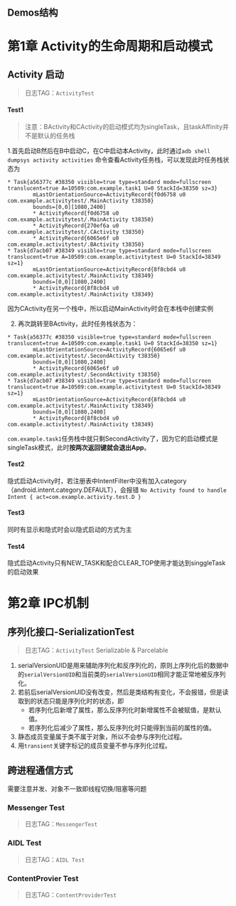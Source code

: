 Demos结构
-----------------

# 第1章 Activity的生命周期和启动模式
## Activity 启动
> 日志TAG：`ActivityTest`
#### Test1
> 注意：BActivity和CActivity的启动模式均为singleTask，且taskAffinity并不是默认的任务栈

1.首先启动B然后在B中启动C，在C中启动本Activity，此时通过`adb shell dumpsys activity activities`
命令查看Activity任务栈，可以发现此时任务栈状态为
```text
* Task{a56377c #38350 visible=true type=standard mode=fullscreen translucent=true A=10509:com.example.task1 U=0 StackId=38350 sz=3}
        mLastOrientationSource=ActivityRecord{f0d6758 u0 com.example.activitytest/.MainActivity t38350}
        bounds=[0,0][1080,2400]
        * ActivityRecord{f0d6758 u0 com.example.activitytest/.MainActivity t38350}
        * ActivityRecord{270ef6a u0 com.example.activitytest/.CActivity t38350}
        * ActivityRecord{6065e6f u0 com.example.activitytest/.BActivity t38350}
* Task{d7acb07 #38349 visible=true type=standard mode=fullscreen translucent=true A=10509:com.example.activitytest U=0 StackId=38349 sz=1}
        mLastOrientationSource=ActivityRecord{8f8cbd4 u0 com.example.activitytest/.MainActivity t38349}
        bounds=[0,0][1080,2400]
        * ActivityRecord{8f8cbd4 u0 com.example.activitytest/.MainActivity t38349}
```
因为CActivity在另一个栈中，所以启动MainActivity时会在本栈中创建实例

2. 再次跳转至BActivity，此时任务栈状态为：
```text
* Task{a56377c #38350 visible=true type=standard mode=fullscreen translucent=true A=10509:com.example.task1 U=0 StackId=38350 sz=1}
        mLastOrientationSource=ActivityRecord{6065e6f u0 com.example.activitytest/.SecondActivity t38350}
        bounds=[0,0][1080,2400]
        * ActivityRecord{6065e6f u0 com.example.activitytest/.SecondActivity t38350}
* Task{d7acb07 #38349 visible=true type=standard mode=fullscreen translucent=true A=10509:com.example.activitytest U=0 StackId=38349 sz=1}
        mLastOrientationSource=ActivityRecord{8f8cbd4 u0 com.example.activitytest/.MainActivity t38349}
        bounds=[0,0][1080,2400]
        * ActivityRecord{8f8cbd4 u0 com.example.activitytest/.MainActivity t38349}
```
`com.example.task1`任务栈中就只剩SecondActivity了，因为它的启动模式是singleTask模式，此时**按两次返回键就会退出App**。

#### Test2
隐式启动Activity时，若注册表中IntentFilter中没有加入category（android.intent.category.DEFAULT），会报错
`No Activity found to handle Intent { act=com.example.activity.test.D }`

#### Test3
同时有显示和隐式时会以隐式启动的方式为主

#### Test4
隐式启动Activity只有NEW_TASK和配合CLEAR_TOP使用才能达到singgleTask的启动效果

# 第2章 IPC机制

## 序列化接口-SerializationTest
> 日志TAG：`ActivityTest`
Serializable & Parcelable
1. serialVersionUID是用来辅助序列化和反序列化的，原则上序列化后的数据中的`serialVersionUID`和当前类的`serialVersionUID`相同才能正常地被反序列化。
2. 若前后serialVersionUID没有改变，然后是类结构有变化，不会报错，但是读取到的状态只能是序列化时的状态，即
   * 若序列化后新增了属性，那么反序列化时新增属性不会被赋值，是默认值。
   * 若序列化后减少了属性，那么反序列化时只能得到当前的属性的值。
3. 静态成员变量属于类不属于对象，所以不会参与序列化过程。
4. 用`transient`关键字标记的成员变量不参与序列化过程。

## 跨进程通信方式
需要注意并发、对象不一致即线程切换/阻塞等问题
### Messenger Test
> 日志TAG：`MessengerTest`
### AIDL Test
> 日志TAG：`AIDL Test`
### ContentProvier Test
> 日志TAG：`ContentProviderTest`
